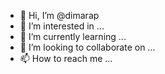 - 👋 Hi, I’m @dimarap
- 👀 I’m interested in ...
- 🌱 I’m currently learning ...
- 💞️ I’m looking to collaborate on ...
- 📫 How to reach me ...

<!---
dimarap/dimarap is a ✨ special ✨ repository because its `README.md` (this file) appears on your GitHub profile.
You can click the Preview link to take a look at your changes.
--->
